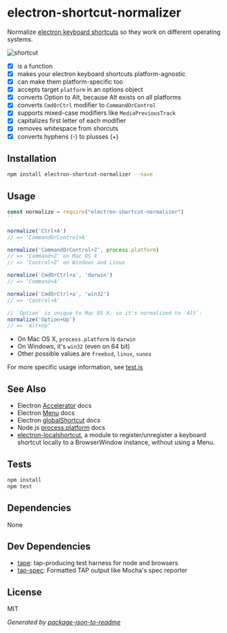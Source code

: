 # electron-shortcut-normalizer

Normalize [electron keyboard shortcuts](https://github.com/atom/electron/blob/master/docs/api/accelerator.md#readme) so they work on different operating systems.

![shortcut](https://cloud.githubusercontent.com/assets/2289/14230694/9c80cc92-f916-11e5-921d-5dafbc8e5070.png)

- [x] is a function
- [x] makes your electron keyboard shortcuts platform-agnostic
- [x] can make them platform-specific too
- [x] accepts target `platform` in an options object
- [x] converts Option to Alt, because Alt exists on all platforms
- [x] converts `CmdOrCtrl` modifier to `CommandOrControl`
- [x] supports mixed-case modifiers like `MediaPreviousTrack`
- [x] capitalizes first letter of each modifier
- [x] removes whitespace from shorcuts
- [x] converts hyphens (-) to plusses (+)

## Installation

```sh
npm install electron-shortcut-normalizer --save
```

## Usage

```js
const normalize = require("electron-shortcut-normalizer")
``

normalize('Ctrl+A')
// => 'CommandOrControl+A'

normalize('CommandOrControl+Z', process.platform)
// => 'Command+Z' on Mac OS X
// => 'Control+Z' on Windows and Linux

normalize('CmdOrCtrl+a', 'darwin')
// => 'Command+A'

normalize('CmdOrCtrl+a', 'win32')
// => 'Control+A'

// `Option` is unique to Mac OS X, so it's normalized to `Alt`:
normalize('Option+Up')
// => 'Alt+Up'
```

- On Mac OS X, `process.platform` is `darwin`
- On Windows, it's `win32` (even on 64 bit)
- Other possible values are `freebsd`, `linux`, `sunos`

For more specific usage information, see [test.js](/test.js)

## See Also

- Electron [Accelerator](https://github.com/atom/electron/blob/master/docs/api/accelerator.md) docs
- Electron [Menu](https://github.com/atom/electron/blob/master/docs/api/menu.md) docs
- Electron [globalShortcut](https://github.com/atom/electron/blob/master/docs/api/global-shortcut.md) docs
- Node.js [process.platform](https://nodejs.org/api/process.html#process_process_platform) docs
- [electron-localshortcut](https://github.com/parro-it/electron-localshortcut), a module to register/unregister a keyboard shortcut locally to a BrowserWindow instance, without using a Menu.

## Tests

```sh
npm install
npm test
```

## Dependencies

None

## Dev Dependencies

- [tape](https://github.com/substack/tape): tap-producing test harness for node and browsers
- [tap-spec](https://github.com/scottcorgan/tap-spec): Formatted TAP output like Mocha&#39;s spec reporter


## License

MIT

_Generated by [package-json-to-readme](https://github.com/zeke/package-json-to-readme)_
